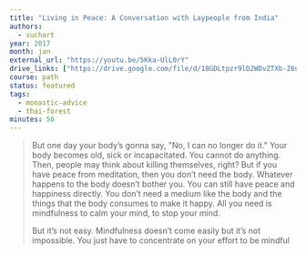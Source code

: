 ```yaml
---
title: "Living in Peace: A Conversation with Laypeople from India"
authors:
  - suchart
year: 2017
month: jan
external_url: "https://youtu.be/5Kka-UlL0rY"
drive_links: ["https://drive.google.com/file/d/18GDLtpzr9lD2WDvZTXb-Z6uEi424-z5v/view?usp=drivesdk"]
course: path
status: featured
tags:
  - monastic-advice
  - thai-forest
minutes: 56
---
```


> But one day your body’s gonna say, "No, I can no longer do it."  Your body becomes old, sick or incapacitated.  You cannot do anything.  Then, people may think about killing themselves, right?  But if you have peace from meditation, then you don’t need the body. Whatever happens to the body doesn’t bother you. You can still have peace and happiness directly. You don’t need a medium like the body and the things that the body consumes to make it happy. All you need is mindfulness to calm your mind, to stop your mind.
> 
> But it’s not easy.  Mindfulness doesn’t come easily but it’s not impossible.  You just have to concentrate on your effort to be mindful


